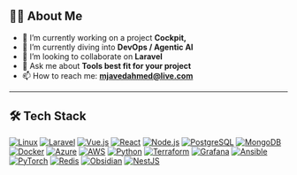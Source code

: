 ## 🧑‍💻 About Me

- 🔭 I’m currently working on a project **Cockpit,**
- 🌱 I’m currently diving into **DevOps / Agentic AI**
- 👯 I’m looking to collaborate on **Laravel**
- 💬 Ask me about **Tools best fit for your project**
- 📫 How to reach me: **mjavedahmed@live.com**

---

## 🛠️ Tech Stack

<p align="left">
  <a href="https://www.linux.org/" target="techstack"><img src="https://skillicons.dev/icons?i=linux" alt="Linux" /></a>
  <a href="https://laravel.com/" target="techstack"><img src="https://skillicons.dev/icons?i=laravel" alt="Laravel" /></a>
  <a href="https://vuejs.org/" target="techstack"><img src="https://skillicons.dev/icons?i=vue" alt="Vue.js" /></a>
  <a href="https://react.dev/" target="techstack"><img src="https://skillicons.dev/icons?i=react" alt="React" /></a>
  <a href="https://nodejs.org/" target="techstack"><img src="https://skillicons.dev/icons?i=nodejs" alt="Node.js" /></a>
  <a href="https://www.postgresql.org/" target="techstack"><img src="https://skillicons.dev/icons?i=postgresql" alt="PostgreSQL" /></a>
  <a href="https://www.mongodb.com/" target="techstack"><img src="https://skillicons.dev/icons?i=mongodb" alt="MongoDB" /></a>
  <a href="https://www.docker.com/" target="techstack"><img src="https://skillicons.dev/icons?i=docker" alt="Docker" /></a>
  <a href="https://azure.microsoft.com/" target="techstack"><img src="https://skillicons.dev/icons?i=azure" alt="Azure" /></a>
  <a href="https://aws.amazon.com/" target="techstack"><img src="https://skillicons.dev/icons?i=aws" alt="AWS" /></a>
  <a href="https://www.python.org/" target="techstack"><img src="https://skillicons.dev/icons?i=python" alt="Python" /></a>
  <a href="https://www.terraform.io/" target="techstack"><img src="https://skillicons.dev/icons?i=terraform" alt="Terraform" /></a>
  <a href="https://grafana.com/" target="techstack"><img src="https://skillicons.dev/icons?i=grafana" alt="Grafana" /></a>
  <a href="https://www.ansible.com/" target="techstack"><img src="https://skillicons.dev/icons?i=ansible" alt="Ansible" /></a>
  <a href="https://pytorch.org/" target="techstack"><img src="https://skillicons.dev/icons?i=pytorch" alt="PyTorch" /></a>
  <a href="https://redis.io/" target="techstack"><img src="https://skillicons.dev/icons?i=redis" alt="Redis" /></a>
  <a href="https://obsidian.md/" target="techstack"><img src="https://skillicons.dev/icons?i=obsidian" alt="Obsidian" /></a>
  <a href="https://nestjs.com/" target="techstack"><img src="https://skillicons.dev/icons?i=nestjs" alt="NestJS" /></a>
</p>

